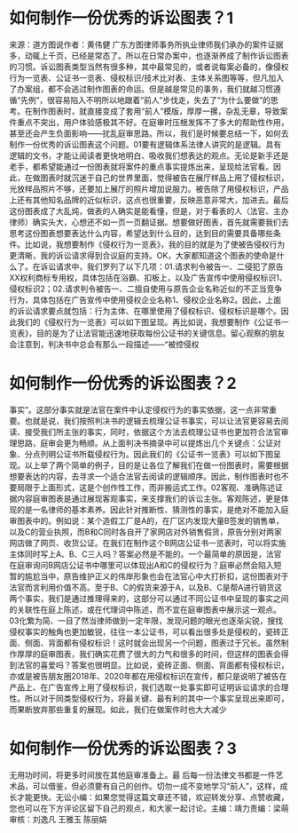 # 如何制作一份优秀的诉讼图表？1

来源：道方图说作者：黄伟健 广东方图律师事务所执业律师我们承办的案件证据多，动辄上千页，已经是常态了。所以在日常办案中，也逐渐养成了制作诉讼图表的习惯。诉讼图表类型当然有很多种，其中最常见的，或者说每案必备的，像侵权行为一览表、公证书一览表、侵权标识/技术比对表、主体关系图等等，但凡加入了办案组，都不会逃过制作图表的命运。但是越是常见的事务，我们就越习惯遵循“先例”，很容易陷入不明所以地跟着“前人”步伐走，失去了“为什么要做”的思考。在制作图表时，就直接变成了套用“前人”模版，厚厚一摞，杂乱无章，导致案件重点不突出，用户体验感极其不好。在庭审时压根发挥不了多大的帮助性作用，甚至还会产生负面影响——扰乱庭审思路。所以，我们是时候要总结一下，如何去制作一份优秀的诉讼图表这个问题。01要有逻辑体系法律人讲究的是逻辑。具有逻辑的文书，才能让阅读者更快地明白、吸收我们想表达的观点。无论是新手还是老手，都希望能通过一份图表就将案件的重点事实提炼出来，呈现给法官看。因此，在做图表时就沉迷于自己的世界里面，觉得被告在展厅样品上用了侵权标识，光放样品照片不够，还要加上展厅的照片增加说服力。被告除了用侵权标识，产品上还有其他知名品牌的近似标识，这点也很重要，反映恶意非常大，加进去。最后这份图表成了大乱炖，做表的人确实是能看懂，但是，对于看表的人（法官、主办律师）确实头大，心想还不如一页一页翻证据。想要做好图表，首先就需要我们去思考这份图表想要表达什么内容，希望达到什么目的，达到目的需要具备哪些条件。比如说，我想要制作《侵权行为一览表》，我的目的就是为了使被告侵权行为更清晰，我的诉讼请求得到合议庭的支持。OK，大家都知道这个图表的使命是什么了。在诉讼请求中，我们罗列了以下几项：01.请求判令被告一、二侵犯了原告XX权利商标专用权，具体包括在浴霸、扣板上，以及广告宣传中使用侵权标识1、侵权标识2；02.请求判令被告一、二擅自使用与原告企业名称近似的不正当竞争行为，具体包括在广告宣传中使用侵权企业名称1、侵权企业名称2。因此，上面的诉讼请求要点就包括：行为主体、在哪里使用了侵权标识、侵权标识是哪个。因此我们的《侵权行为一览表》可以如下图呈现。再比如说，我想要制作《公证书一览表》，目的是为了让法官能迅速地获取每份公证书的关键信息。留心观察的朋友会注意到，判决书中总会有那么一段描述——“被控侵权

# 如何制作一份优秀的诉讼图表？2

事实”。这部分事实就是法官在案件中认定侵权行为的事实依据，这一点非常重要。也就是说，我们按照判决书的逻辑去梳理公证书事实，可以让法官更容易去阅读、接受我们所主张的事实，同时，依据这个方法去梳理公证书也更加符合法官审理思路，庭审会更为畅顺。从上面判决书摘录中可以提炼出几个关键点：公证对象、分点列明公证书所载侵权行为。因此我们的《公证书一览表》可以如下图呈现。以上举了两个简单的例子，目的是让各位了解我们在做一份图表时，需要根据想要表达的内容，去寻求一个适合法官去阅读的逻辑顺序。因此，制作图表时也不要局限于上面形式，这是个创作性工作，而非搬运式工作。02客观、准确陈述证据内容庭审图表是通过展现客观事实，来支撑我们的诉讼主张。客观陈述，更是体现的是一名律师的基本素养。因此针对推断性、猜测性的事实，是绝对不能加入庭审图表中的。例如说：某个造假工厂是A的，在厂区内发现大量B签发的销售单，以及C的营业执照，而B和C同时各自开了家网店对外销售假货，原告分别对两家网店做了网页、收货公证。在我们在制作这个B网店公证书一览表时，可以将实施主体同时写上A、B、C三人吗？答案必然是不能的。一个最简单的原因是，法官在庭审询问B网店公证书中哪里可以体现出A和C的侵权行为？庭审必然会陷入短暂的尴尬当中，原告维护正义的伟岸形象也会在法官心中大打折扣，这份图表对于法官而言利用价值不高。至于B、C的假货来源于A，以及B、C是帮A进行销货这两个事实，我们是通过推理得来的，这部分可以通过不同公证书中呈现的事实之间的关联性在庭上陈述，或在代理词中陈述，而不宜在庭审图表中展示这一观点。03化繁为简、一目了然当律师做到一定年限，发现问题的眼光也逐渐尖锐，搜找侵权事实的触角也更加敏锐，往往一本公证书，可以看出很多处是侵权的，瓷砖正面、侧面、背面都有侵权标识！这时就会出现另一个问题，图表过于冗长。虽然制作厚厚的庭审图表，我们确实花费了很大的力气和很多的时间，但这样的图表会得到法官的喜爱吗？答案也很明显。比如说，瓷砖正面、侧面、背面都有侵权标识，亦或是被告朋友圈2018年、2020年都在用侵权标识在宣传，都只是说明了被告在产品上、在广告宣传上用了侵权标识，我们选取一处事实即可证明诉讼请求的合理性。所以对于同类型侵权行为，将最关键、最有利的其中一个事实呈现出来即可，而果断放弃那些重复的展现。如此，我们在做案件时也大大减少

# 如何制作一份优秀的诉讼图表？3

无用功时间，将更多时间放在其他庭审准备上。最 后每一份法律文书都是一件艺术品，可以借鉴，但必须要有自己的创作。切勿一成不变地学习“前人”，这样，成长才能更快。无讼小编：如果您觉得这篇文章还不错，欢迎转发分享、点赞收藏，您也可以在下方评论区留下自己的观点，和大家一起讨论。主编：靖力责编：梁萌审核：刘逸凡 王雅玉 陈丽娟

